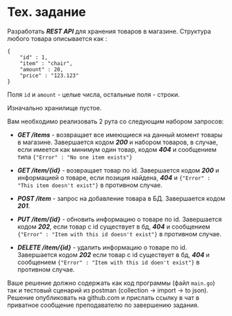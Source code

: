 # Тех. задание

Разработать ***REST API*** для хранения товаров в магазине.
Структура любого товара описывается как :
```
{
    "id" : 1,
    "item" : "chair",
    "amount" : 20,
    "price" : "123.123"
}
```
Поля ```id``` и ```amount``` - целые числа, остальные поля - строки.

Изначально хранилище пустое.

Вам необходимо реализовать 2 рута со следующим набором запросов:
* ***GET /items*** - возвращает все имеющиеся на данный момент товары в магазине. Завершается кодом ***200*** и набором товаров, в случае, если имеется как минимум один товар,
кодом ***404*** и сообщением типа ```{"Error" : "No one item exists"}```

* ***GET /item/{id}*** - возвращает товар по id. Завершается кодом ***200*** и информацией о товаре, если позиция найдена, ***404*** и ```{"Error" : "This item doesn't exist"}``` в противном случае.

* ***POST /item*** - запрос на добавление товара в БД. Завершается кодом ***201***. 

* ***PUT /item/{id}*** - обновить информацию о товаре по id. Завершается кодом ***202***, если товар с id существует в бд, ***404*** и сообщением ```{"Error" : "Item with this id doesn't exist"}``` в противном случае.

* ***DELETE /item/{id}*** - удалить информацию о товаре по id. Завершается кодом ***202*** если товар с id cуществует в бд, ***404*** и сообщением ```{"Error" : "Item with this id doen't exist"}``` в противном случае.

Ваше решение должно содержать как код программы (файл ```main.go```) так и тестовый сценарий из postman (collection -> import  -> to json). Решение опубликовать на github.com и прислать ссылку в чат в приватное сообщение преподавателю по завершению задания.